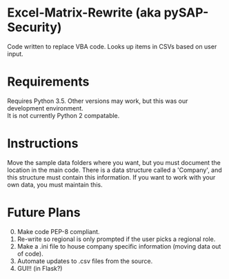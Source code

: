 # Excel-Matrix-Rewrite (aka pySAP-Security)
Code written to replace VBA code.  Looks up items in CSVs based on user input.
# Requirements
Requires Python 3.5.  Other versions may work, but this was our development environment.  
It is not currently Python 2 compatable.
# Instructions
Move the sample data folders where you want, but you must document the location in the main code.
There is a data structure called a 'Company', and this structure must contain this information.
If you want to work with your own data, you must maintain this.
# Future Plans
0. Make code PEP-8 compliant. 
1. Re-write so regional is only prompted if the user picks a regional role.
2. Make a .ini file to house company specific information (moving data out of code).
3. Automate updates to .csv files from the source.
4. GUI!! (in Flask?)
